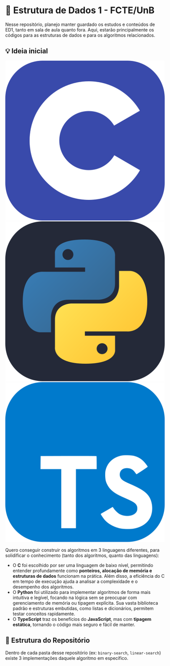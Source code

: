 # 🧠 Estrutura de Dados 1 - FCTE/UnB
Nesse repositório, planejo manter guardado os estudos e conteúdos de ED1, tanto em sala de aula quanto fora. Aqui, estarão principalmente os códigos para as estruturas de dados e para os algoritmos relacionados.

## 💡 Ideia inicial
<div align=center><img src="./icons/C.svg"> <img src="./icons/Python-Dark.svg"> <img src="./icons/TypeScript.svg"></div>

Quero conseguir construir os algoritmos em 3 linguagens diferentes, para solidificar o conhecimento (tanto dos algoritmos, quanto das linguagens):
- O **C** foi escolhido por ser uma linguagem de baixo nível, permitindo entender profundamente como **ponteiros, alocação de memória e estruturas de dados** funcionam na prática. Além disso, a eficiência do C em tempo de execução ajuda a analisar a complexidade e o desempenho dos algoritmos.  
- O **Python** foi utilizado para implementar algoritmos de forma mais intuitiva e legível, focando na lógica sem se preocupar com gerenciamento de memória ou tipagem explícita. Sua vasta biblioteca padrão e estruturas embutidas, como listas e dicionários, permitem testar conceitos rapidamente.  
- O **TypeScript** traz os benefícios do **JavaScript**, mas com **tipagem estática**, tornando o código mais seguro e fácil de manter.

## 📂 Estrutura do Repositório
Dentro de cada pasta desse repositório (ex: `binary-search`, `linear-search`) existe 3 implementações daquele algoritmo em específico.